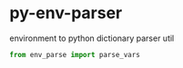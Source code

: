 # py-env-parser
environment to python dictionary parser util

```python
from env_parse import parse_vars
```

